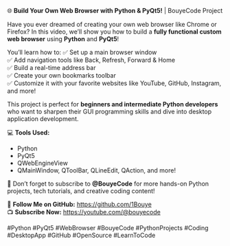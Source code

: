 

🌐 **Build Your Own Web Browser with Python & PyQt5!** | BouyeCode Project

Have you ever dreamed of creating your own web browser like Chrome or Firefox? In this video, we’ll show you how to build a **fully functional custom web browser** using **Python** and **PyQt5**!

You’ll learn how to:
✅ Set up a main browser window  
✅ Add navigation tools like Back, Refresh, Forward & Home  
✅ Build a real-time address bar  
✅ Create your own bookmarks toolbar  
✅ Customize it with your favorite websites like YouTube, GitHub, Instagram, and more!

This project is perfect for **beginners and intermediate Python developers** who want to sharpen their GUI programming skills and dive into desktop application development.

💻 **Tools Used:**  
- Python  
- PyQt5  
- QWebEngineView  
- QMainWindow, QToolBar, QLineEdit, QAction, and more!

🔗 Don’t forget to subscribe to **@BouyeCode** for more hands-on Python projects, tech tutorials, and creative coding content!

  
📌 **Follow Me on GitHub:** https://github.com/1Bouye  
📺 **Subscribe Now:** https://youtube.com/@bouyecode

#Python #PyQt5 #WebBrowser #BouyeCode #PythonProjects #Coding #DesktopApp #GitHub #OpenSource #LearnToCode

